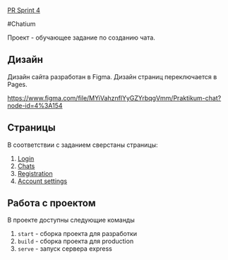 [PR Sprint 4](https://github.com/Webprogram8/middle.messenger.praktikum.yandex/pull/4)

#Chatium

Проект - обучающее задание по созданию чата.

## Дизайн

Дизайн сайта разработан в Figma. Дизайн страниц переключается в Pages.

https://www.figma.com/file/MYiVahznflYyGZYrbqgVmm/Praktikum-chat?node-id=4%3A154


## Страницы

В соответствии с заданием сверстаны страницы:

1. [Login](https://sprint4-selin.herokuapp.com/)
2. [Chats](https://sprint4-selin.herokuapp.com/messenger)
3. [Registration](https://sprint4-selin.herokuapp.com/sign-up)
4. [Account settings](https://sprint4-selin.herokuapp.com/settings) 

## Работа с проектом
В проекте доступны следующие команды

1. `start` - сборка проекта для разработки
2. `build` - сборка проекта для production
3. `serve` - запуск сервера express
